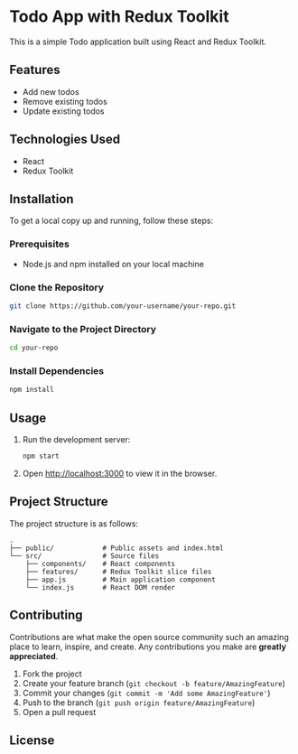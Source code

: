 # Todo App with Redux Toolkit

This is a simple Todo application built using React and Redux Toolkit.

## Features

- Add new todos
- Remove existing todos
- Update existing todos

## Technologies Used

- React
- Redux Toolkit

## Installation

To get a local copy up and running, follow these steps:

### Prerequisites

- Node.js and npm installed on your local machine

### Clone the Repository

```bash
git clone https://github.com/your-username/your-repo.git
```

### Navigate to the Project Directory

```bash
cd your-repo
```

### Install Dependencies

```bash
npm install
```

## Usage

1. Run the development server:

   ```bash
   npm start
   ```

2. Open [http://localhost:3000](http://localhost:3000) to view it in the browser.

## Project Structure

The project structure is as follows:

```
.
├── public/            # Public assets and index.html
└── src/               # Source files
    ├── components/    # React components
    ├── features/      # Redux Toolkit slice files
    ├── app.js         # Main application component
    └── index.js       # React DOM render
```

## Contributing

Contributions are what make the open source community such an amazing place to learn, inspire, and create. Any contributions you make are **greatly appreciated**.

1. Fork the project
2. Create your feature branch (`git checkout -b feature/AmazingFeature`)
3. Commit your changes (`git commit -m 'Add some AmazingFeature'`)
4. Push to the branch (`git push origin feature/AmazingFeature`)
5. Open a pull request

## License

